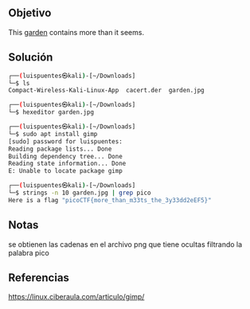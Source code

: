 ## Objetivo 
This [garden](https://jupiter.challenges.picoctf.org/static/4153422e18d40363e7ffc7e15a108683/garden.jpg) contains more than it seems.

## Solución
```bash
┌──(luispuentes㉿kali)-[~/Downloads]
└─$ ls
Compact-Wireless-Kali-Linux-App  cacert.der  garden.jpg

┌──(luispuentes㉿kali)-[~/Downloads]
└─$ hexeditor garden.jpg 

┌──(luispuentes㉿kali)-[~/Downloads]
└─$ sudo apt install gimp
[sudo] password for luispuentes: 
Reading package lists... Done
Building dependency tree... Done
Reading state information... Done
E: Unable to locate package gimp

┌──(luispuentes㉿kali)-[~/Downloads]
└─$ strings -n 10 garden.jpg | grep pico
Here is a flag "picoCTF{more_than_m33ts_the_3y33dd2eEF5}"

```


## Notas
se obtienen las cadenas en el archivo png que tiene ocultas filtrando la palabra pico

## Referencias
https://linux.ciberaula.com/articulo/gimp/